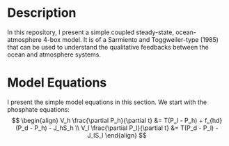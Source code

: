 # Description
In this repository, I present a simple coupled steady-state, ocean-atmosphere 4-box model. It is of a Sarmiento and Toggweiler-type (1985) that can be used to understand the qualitative feedbacks between the ocean and atmosphere systems. 

# Model Equations
I present the simple model equations in this section. We start with the phosphate equations:
$$
\begin{align}
  V_h \frac{\partial P_h}{\partial t} &= T(P_l - P_h) + f_{hd}(P_d - P_h) - J_hS_h \\
  V_l \frac{\partial P_l}{\partial t} &= T(P_d - P_l) - J_lS_l
\end{align}
$$
